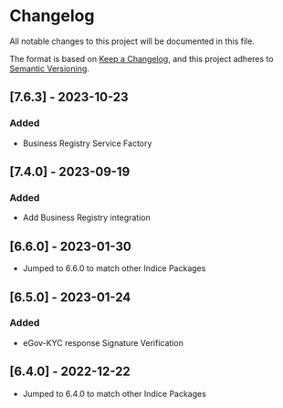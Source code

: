# Changelog

All notable changes to this project will be documented in this file.

The format is based on [Keep a Changelog](https://keepachangelog.com/en/1.0.0/),
and this project adheres to [Semantic Versioning](https://semver.org/spec/v2.0.0.html).

<!-- ## [Unreleased] -->

## [7.6.3] - 2023-10-23
### Added
- Business Registry Service Factory

## [7.4.0] - 2023-09-19
### Added
- Add Business Registry integration

## [6.6.0] - 2023-01-30
- Jumped to 6.6.0 to match other Indice Packages

## [6.5.0] - 2023-01-24
### Added
- eGov-KYC response Signature Verification

## [6.4.0] - 2022-12-22
- Jumped to 6.4.0 to match other Indice Packages
